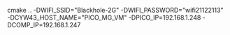cmake .. -DWIFI_SSID="Blackhole-2G" -DWIFI_PASSWORD="wifi21122113" -DCYW43_HOST_NAME="PICO_MG_VM" -DPICO_IP=192.168.1.248 -DCOMP_IP=192.168.1.247



